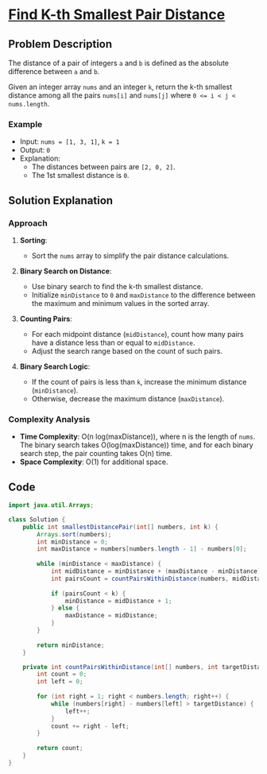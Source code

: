 # [Find K-th Smallest Pair Distance](https://leetcode.com/problems/find-k-th-smallest-pair-distance/description/?envType=daily-question&envId=2024-08-14)

## Problem Description
The distance of a pair of integers `a` and `b` is defined as the absolute difference between `a` and `b`.

Given an integer array `nums` and an integer `k`, return the k-th smallest distance among all the pairs `nums[i]` and `nums[j]` where `0 <= i < j < nums.length`.

### Example
- Input: `nums = [1, 3, 1]`, `k = 1`
- Output: `0`
- Explanation:
  - The distances between pairs are `[2, 0, 2]`.
  - The 1st smallest distance is `0`.

## Solution Explanation

### Approach
1. **Sorting**:
   - Sort the `nums` array to simplify the pair distance calculations.

2. **Binary Search on Distance**:
   - Use binary search to find the k-th smallest distance.
   - Initialize `minDistance` to `0` and `maxDistance` to the difference between the maximum and minimum values in the sorted array.

3. **Counting Pairs**:
   - For each midpoint distance (`midDistance`), count how many pairs have a distance less than or equal to `midDistance`.
   - Adjust the search range based on the count of such pairs.

4. **Binary Search Logic**:
   - If the count of pairs is less than `k`, increase the minimum distance (`minDistance`).
   - Otherwise, decrease the maximum distance (`maxDistance`).

### Complexity Analysis
- **Time Complexity**: O(n log(maxDistance)), where n is the length of `nums`. The binary search takes O(log(maxDistance)) time, and for each binary search step, the pair counting takes O(n) time.
- **Space Complexity**: O(1) for additional space.

## Code
```java
import java.util.Arrays;

class Solution {
    public int smallestDistancePair(int[] numbers, int k) {
        Arrays.sort(numbers);
        int minDistance = 0;
        int maxDistance = numbers[numbers.length - 1] - numbers[0];
        
        while (minDistance < maxDistance) {
            int midDistance = minDistance + (maxDistance - minDistance) / 2;
            int pairsCount = countPairsWithinDistance(numbers, midDistance);
            
            if (pairsCount < k) {
                minDistance = midDistance + 1;
            } else {
                maxDistance = midDistance;
            }
        }
        
        return minDistance;
    }

    private int countPairsWithinDistance(int[] numbers, int targetDistance) {
        int count = 0;
        int left = 0;
        
        for (int right = 1; right < numbers.length; right++) {
            while (numbers[right] - numbers[left] > targetDistance) {
                left++;
            }
            count += right - left;
        }
        
        return count;
    }
}
